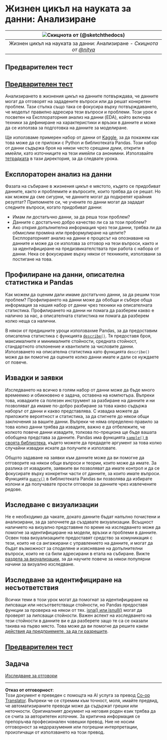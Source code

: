 <!--
CO_OP_TRANSLATOR_METADATA:
{
  "original_hash": "d92f57eb110dc7f765c05cbf0f837c77",
  "translation_date": "2025-08-26T16:30:42+00:00",
  "source_file": "4-Data-Science-Lifecycle/15-analyzing/README.md",
  "language_code": "bg"
}
-->
# Жизнен цикъл на науката за данни: Анализиране

|![ Скицнота от [(@sketchthedocs)](https://sketchthedocs.dev) ](../../sketchnotes/15-Analyzing.png)|
|:---:|
| Жизнен цикъл на науката за данни: Анализиране - _Скицнота от [@nitya](https://twitter.com/nitya)_ |

## Предварителен тест

## [Предварителен тест](https://purple-hill-04aebfb03.1.azurestaticapps.net/quiz/28)

Анализирането в жизнения цикъл на данните потвърждава, че данните могат да отговорят на зададените въпроси или да решат конкретен проблем. Тази стъпка също така се фокусира върху потвърждаването, че моделът правилно адресира тези въпроси и проблеми. Този урок е посветен на Експлораторния анализ на данни (EDA), който включва техники за дефиниране на характеристики и връзки в данните и може да се използва за подготовка на данните за моделиране.

Ще използваме примерен набор от данни от [Kaggle](https://www.kaggle.com/balaka18/email-spam-classification-dataset-csv/version/1), за да покажем как това може да се приложи с Python и библиотеката Pandas. Този набор от данни съдържа броя на някои често срещани думи, открити в имейли, като източниците на тези имейли са анонимни. Използвайте [тетрадката](notebook.ipynb) в тази директория, за да следвате урока.

## Експлораторен анализ на данни

Фазата на събиране в жизнения цикъл е мястото, където се придобиват данните, както и проблемите и въпросите, които трябва да се решат. Но как можем да сме сигурни, че данните могат да подкрепят крайния резултат? 
Припомнете си, че учените по данни могат да зададат следните въпроси, когато придобиват данни:
-   Имам ли достатъчно данни, за да реша този проблем?
-   Данните с достатъчно добро качество ли са за този проблем?
-   Ако открия допълнителна информация чрез тези данни, трябва ли да обмислим промяна или преформулиране на целите?
Експлораторният анализ на данни е процесът на опознаване на данните и може да се използва за отговор на тези въпроси, както и за идентифициране на предизвикателствата при работа с набора от данни. Нека се фокусираме върху някои от техниките, използвани за постигане на това.

## Профилиране на данни, описателна статистика и Pandas
Как можем да оценим дали имаме достатъчно данни, за да решим този проблем? Профилирането на данни може да обобщи и събере обща информация за нашия набор от данни чрез техники на описателната статистика. Профилирането на данни ни помага да разберем какво е налично за нас, а описателната статистика ни помага да разберем колко неща са налични.

В някои от предишните уроци използвахме Pandas, за да предоставим описателна статистика с функцията [`describe()`]( https://pandas.pydata.org/pandas-docs/stable/reference/api/pandas.DataFrame.describe.html). Тя предоставя броя, максималните и минималните стойности, средната стойност, стандартното отклонение и квантилите за числовите данни. Използването на описателна статистика като функцията `describe()` може да ви помогне да оцените колко данни имате и дали се нуждаете от повече.

## Извадки и заявки
Изследването на всичко в голям набор от данни може да бъде много времеемко и обикновено е задача, оставена на компютъра. Въпреки това, извадките са полезен инструмент за разбиране на данните и ни позволяват да имаме по-добро разбиране за това какво съдържа наборът от данни и какво представлява. С извадка можете да приложите вероятност и статистика, за да стигнете до някои общи заключения за вашите данни. Въпреки че няма определено правило за това колко данни трябва да извадите, важно е да отбележите, че колкото повече данни извадите, толкова по-прецизна ще бъде вашата обобщена представа за данните. 
Pandas има функцията [`sample()` в своята библиотека](https://pandas.pydata.org/pandas-docs/stable/reference/api/pandas.DataFrame.sample.html), където можете да предадете аргумент за това колко случайни извадки искате да получите и използвате.

Общото задаване на заявки към данните може да ви помогне да отговорите на някои общи въпроси и теории, които може да имате. За разлика от извадките, заявките ви позволяват да имате контрол и да се фокусирате върху конкретни части от данните, за които имате въпроси. 
Функцията [`query()`](https://pandas.pydata.org/pandas-docs/stable/reference/api/pandas.DataFrame.query.html) в библиотеката Pandas ви позволява да избирате колони и да получавате прости отговори за данните чрез извлечените редове.

## Изследване с визуализации
Не е необходимо да чакате, докато данните бъдат напълно почистени и анализирани, за да започнете да създавате визуализации. Всъщност наличието на визуално представяне по време на изследването може да помогне за идентифициране на модели, връзки и проблеми в данните. Освен това визуализациите предоставят средство за комуникация с тези, които не са ангажирани с управлението на данните, и могат да бъдат възможност за споделяне и изясняване на допълнителни въпроси, които не са били адресирани в етапа на събиране. Вижте [раздела за визуализации](../../../../../../../../../3-Data-Visualization), за да научите повече за някои популярни начини за визуално изследване.

## Изследване за идентифициране на несъответствия
Всички теми в този урок могат да помогнат за идентифициране на липсващи или несъответстващи стойности, но Pandas предоставя функции за проверка на някои от тях. [isna() или isnull()](https://pandas.pydata.org/pandas-docs/stable/reference/api/pandas.isna.html) могат да проверят за липсващи стойности. Важен аспект на изследването на тези стойности в данните ви е да разберете защо те са се оказали такива на първо място. Това може да ви помогне да решите какви [действия да предприемете, за да ги разрешите](/2-Working-With-Data/08-data-preparation/notebook.ipynb).

## [Предварителен тест](https://purple-hill-04aebfb03.1.azurestaticapps.net/quiz/27)

## Задача

[Изследване за отговори](assignment.md)

---

**Отказ от отговорност**:  
Този документ е преведен с помощта на AI услуга за превод [Co-op Translator](https://github.com/Azure/co-op-translator). Въпреки че се стремим към точност, моля, имайте предвид, че автоматизираните преводи може да съдържат грешки или неточности. Оригиналният документ на неговия роден език трябва да се счита за авторитетен източник. За критична информация се препоръчва професионален човешки превод. Ние не носим отговорност за недоразумения или погрешни интерпретации, произтичащи от използването на този превод.